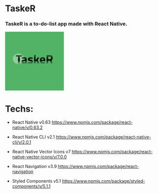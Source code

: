# TaskeR
### TaskeR is a to-do-list app made with React Native.

![Logo](/android/app/src/main/res/mipmap-xxxhdpi/logo.png)


# Techs:
 - React Native v0.63  https://www.npmjs.com/package/react-native/v/0.63.2
 
 - React Native CLI v2.1
 https://www.npmjs.com/package/react-native-cli/v/2.0.1
 
 - React Native Vector Icons v7
 https://www.npmjs.com/package/react-native-vector-icons/v/7.0.0
 
 - React Navigation v3.9
 https://www.npmjs.com/package/react-navigation
 
 - Styled Components v5.1
 https://www.npmjs.com/package/styled-components/v/5.1.1
